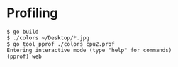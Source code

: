# Profiling

    $ go build
    $ ./colors ~/Desktop/*.jpg
    $ go tool pprof ./colors cpu2.prof
    Entering interactive mode (type "help" for commands)
    (pprof) web
